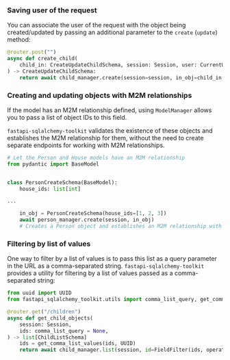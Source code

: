 ### Saving user of the request

You can associate the user of the request with the object being created/updated
by passing an additional parameter to the `create` (`update`) method:
```python
@router.post("")
async def create_child(
    child_in: CreateUpdateChildSchema, session: Session, user: CurrentUser
) -> CreateUpdateChildSchema:
    return await child_manager.create(session=session, in_obj=child_in, author_id=user.id)
```

### Creating and updating objects with M2M relationships
If the model has an M2M relationship defined, using `ModelManager` allows you to pass a list of object IDs to this field.

`fastapi-sqlalchemy-toolkit` validates the existence of these objects and establishes the M2M relationship for them,
without the need to create separate endpoints for working with M2M relationships.

```python
# Let the Person and House models have an M2M relationship
from pydantic import BaseModel


class PersonCreateSchema(BaseModel):
    house_ids: list[int]

...

    in_obj = PersonCreateSchema(house_ids=[1, 2, 3])
    await person_manager.create(session, in_obj)
    # Creates a Person object and establishes an M2M relationship with Houses with ids 1, 2, and 3
```

### Filtering by list of values
One way to filter by a list of values is to pass this list as a
query parameter in the URL as a comma-separated string.
`fastapi-sqlalchemy-toolkit` provides a utility for filtering by a list of values passed as a comma-separated string:
```python
from uuid import UUID
from fastapi_sqlalchemy_toolkit.utils import comma_list_query, get_comma_list_values

@router.get("/children")
async def get_child_objects(
    session: Session,
    ids: comma_list_query = None,
) -> list[ChildListSchema]
    ids = get_comma_list_values(ids, UUID)
    return await child_manager.list(session, id=FieldFilter(ids, operator="in_"))
```
